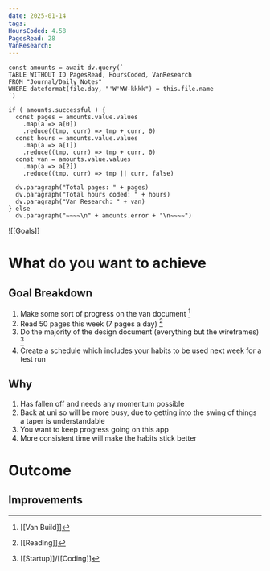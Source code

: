 ```yaml
---
date: 2025-01-14
tags: 
HoursCoded: 4.58
PagesRead: 28
VanResearch:
---
```

```dataviewjs
const amounts = await dv.query(`
TABLE WITHOUT ID PagesRead, HoursCoded, VanResearch
FROM "Journal/Daily Notes"
WHERE dateformat(file.day, "'W'WW-kkkk") = this.file.name
`)

if ( amounts.successful ) {
  const pages = amounts.value.values
    .map(a => a[0])
    .reduce((tmp, curr) => tmp + curr, 0)
  const hours = amounts.value.values
    .map(a => a[1])
    .reduce((tmp, curr) => tmp + curr, 0)
  const van = amounts.value.values
    .map(a => a[2])
    .reduce((tmp, curr) => tmp || curr, false)

  dv.paragraph("Total pages: " + pages)
  dv.paragraph("Total hours coded: " + hours)
  dv.paragraph("Van Research: " + van)
} else
  dv.paragraph("~~~~\n" + amounts.error + "\n~~~~")

```

![[Goals]]
# What do you want to achieve
## Goal Breakdown
1. Make some sort of progress on the van document [^1]
2. Read 50 pages this week (7 pages a day) [^2]
3. Do the majority of the design document (everything but the wireframes) [^3]
4. Create a schedule which includes your habits to be used next week for a test run
## Why
1. Has fallen off and needs any momentum possible
2. Back at uni so will be more busy, due to getting into the swing of things a taper is understandable
3. You want to keep progress going on this app
4. More consistent time will make the habits stick better
# Outcome
## Improvements

[^1]: [[Van Build]]
[^2]: [[Reading]]
[^3]: [[Startup]]/[[Coding]]